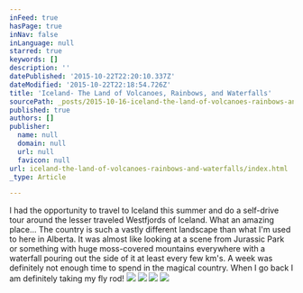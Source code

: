 ```yaml
---
inFeed: true
hasPage: true
inNav: false
inLanguage: null
starred: true
keywords: []
description: ''
datePublished: '2015-10-22T22:20:10.337Z'
dateModified: '2015-10-22T22:18:54.726Z'
title: 'Iceland- The Land of Volcanoes, Rainbows, and Waterfalls'
sourcePath: _posts/2015-10-16-iceland-the-land-of-volcanoes-rainbows-and-waterfalls.md
published: true
authors: []
publisher:
  name: null
  domain: null
  url: null
  favicon: null
url: iceland-the-land-of-volcanoes-rainbows-and-waterfalls/index.html
_type: Article

---
```

I had the opportunity to travel to Iceland this summer and do a self-drive tour around the lesser traveled Westfjords of Iceland.  What an amazing place...   The country is such a vastly different landscape than what I'm used to here in Alberta.  It was almost like looking at a scene from Jurassic Park or something with huge moss-covered mountains everywhere with a waterfall pouring out the side of it at least every few km's.  A week was definitely not enough time to spend in the magical country.  When I go back I am definitely taking my fly rod!
![](https://the-grid-user-content.s3-us-west-2.amazonaws.com/1dfa7fc6-9e95-4669-89d9-f8e46827aeca.jpg)
![](https://the-grid-user-content.s3-us-west-2.amazonaws.com/582bf0ef-cc27-4e75-861e-c52db249019b.jpg)
![](https://the-grid-user-content.s3-us-west-2.amazonaws.com/543681b7-01d0-4d91-a936-6f1029c6cfe7.jpg)
![](https://the-grid-user-content.s3-us-west-2.amazonaws.com/87d00563-e7bd-494d-857d-f34073f98395.jpg)